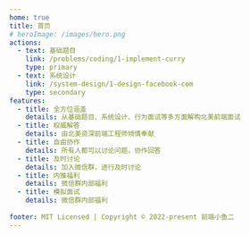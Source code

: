 ```yaml
---
home: true
title: 首页
# heroImage: /images/hero.png
actions:
  - text: 基础题目
    link: /problems/coding/1-implement-curry
    type: primary
  - text: 系统设计
    link: /system-design/1-design-facebook-com
    type: secondary
features:
  - title: 全方位涵盖
    details: 从基础题目、系统设计、行为面试等多方面解构北美前端面试
  - title: 权威解答
    details: 由北美资深前端工程师倾情奉献
  - title: 自由协作
    details: 所有人都可以讨论问题，协作回答
  - title: 及时讨论
    details: 加入微信群，进行及时讨论
  - title: 内推福利
    details: 微信群内部福利
  - title: 模拟面试
    details: 微信群内部福利
  
footer: MIT Licensed | Copyright © 2022-present 前端小鱼二
---
```


<Vssue :title="$title" />